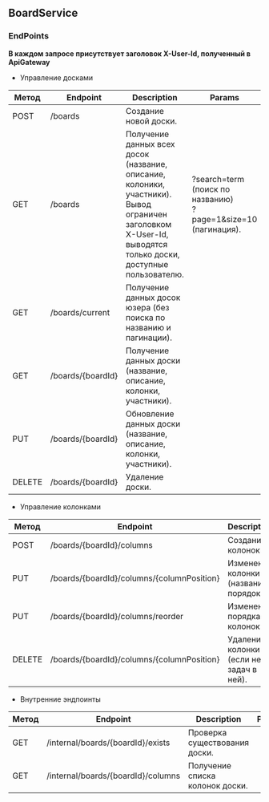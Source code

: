 ## BoardService

### EndPoints

**В каждом запросе присутствует заголовок X-User-Id, полученный в ApiGateway**
- Управление досками

| Метод  | Endpoint   | Description                                                                                                                                                  | Params                                                                      |
|--------| ---------- |--------------------------------------------------------------------------------------------------------------------------------------------------------------|-----------------------------------------------------------------------------|
| POST   | /boards    | Создание новой доски.                                                                                                                                        |
| GET    | /boards    | Получение данных всех досок (название, описание, колоники, участники). Вывод ограничен заголовком X-User-Id, выводятся только доски, доступные пользователю. | ?search=term <br> (поиск по названию) <br>?page=1&size=10 <br> (пагинация). |
| GET    | /boards/current | Получение данных досок юзера (без поиска по названию и пагинации).                                                                                           |                                                                             |
| GET    | /boards/{boardId} | Получение данных доски (название, описание, колонки, участники).                                                                                             |
| PUT    | /boards/{boardId} | Обновление данных доски (название, описание, колонки, участники).                                                                                            |                                                                             |
| DELETE | /boards/{boardId} | Удаление доски.                                                                                                                                              |

- Управление колонками

| Метод  | Endpoint                            | Description                              | Params |
| ------ |-------------------------------------| ---------------------------------------- | ------ |
| POST   | /boards/{boardId}/columns           | Создание колоноки.                       |
| PUT    | /boards/{boardId}/columns/{columnPosition} | Изменение колонки (название, порядок).   |
| PUT    | /boards/{boardId}/columns/reorder   | Изменение порядка колонок.               |        |
| DELETE | /boards/{boardId}/columns/{columnPosition} | Удаление колонки (если нет задач в ней). |

- Внутренние эндпоинты

| Метод | Endpoint                           | Description                     | Params |
| ----- | ---------------------------------- | ------------------------------- | ------ |
| GET   | /internal/boards/{boardId}/exists  | Проверка существования доски.   |
| GET   | /internal/boards/{boardId}/columns | Получение списка колонок доски. |
